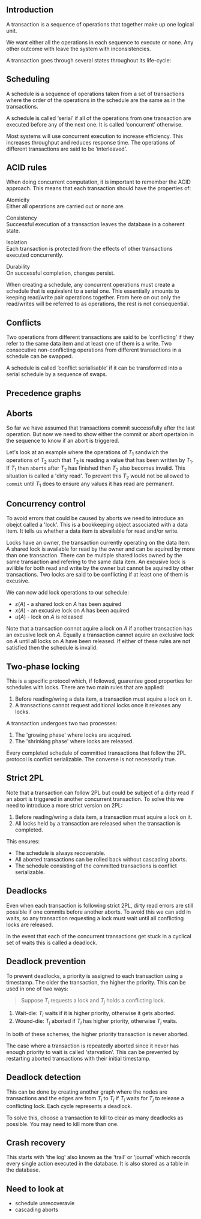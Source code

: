## Introduction

A transaction is a sequence of operations that together make up one logical unit.

We want either all the operations in each sequence to execute or none. Any other outcome with leave the system with inconsistencies.

A transaction goes through several states throughout its life-cycle:

<!-- Graphic -->

## Scheduling

A schedule is a sequence of operations taken from a set of transactions where the order of the operations in the schedule are the same as in the transactions.

A schedule is called ‘serial’ if all of the operations from one transaction are executed before any of the next one. It is called ‘concurrent’ otherwise.

Most systems will use concurrent execution to increase efficiency. This increases throughput and reduces response time. The operations of different transactions are said to be ‘interleaved’.

## ACID rules

When doing concurrent computation, it is important to remember the ACID approach. This means that each transaction should have the properties of:

Atomicity  
Either all operations are carried out or none are.

Consistency  
Successful execution of a transaction leaves the database in a coherent state.

Isolation  
Each transaction is protected from the effects of other transactions executed concurrently.

Durability  
On successful completion, changes persist.

When creating a schedule, any concurrent operations must create a schedule that is equivalent to a serial one. This essentially amounts to keeping read/write pair operations together. From here on out only the read/writes will be referred to as operations, the rest is not consequential.

## Conflicts

Two operations from different transactions are said to be ‘conflicting’ if they refer to the same data item and at least one of them is a write. Two consecutive non-conflicting operations from different transactions in a schedule can be swapped.

A schedule is called ‘conflict serialisable’ if it can be transformed into a serial schedule by a sequence of swaps.

## Precedence graphs

## Aborts

So far we have assumed that transactions commit successfully after the last operation. But now we need to show either the commit or abort opertaion in the sequence to know if an abort is triggered.

Let's look at an example where the operations of $T_1$ sandwich the operations of $T_2$ such that $T_2$ is reading a value that has been written by $T_1$. If $T_1$ then `aborts` after $T_2$ has finished then $T_2$ also becomes invalid. This situation is called a 'dirty read'. To prevent this $T_2$ would not be allowed to `commit` until $T_1$ does to ensure any values it has read are permanent.

## Concurrency control

To avoid errors that could be caused by aborts we need to introduce an obejct called a 'lock'. This is a bookkeeping object associated with a data item. It tells us whether a data item is abvailable for read and/or write.

Locks have an owner, the transaction currently operating on the data item. A shared lock is available for read by the owner and can be aquired by more than one transaction. There can be multiple shared locks owned by the same transaction and refering to the same data item. An excusive lock is avilible for both read and write by the owner but cannot be aquired by other transactions. Two locks are said to be conflicting if at least one of them is excusive.

We can now add lock operations to our schedule:

- $s(A)$ - a shared lock on $A$ has been aquired
- $x(A)$ - an excusive lock on $A$ has been aquired
- $u(A)$ - lock on $A$ is released

Note that a transaction connot aquire a lock on $A$ if another transaction has an excusive lock on $A$. Equally a transaction cannot aquire an exclusive lock on $A$ until all locks on $A$ have been released. If either of these rules are not satisfied then the schedule is invalid.

## Two-phase locking

This is a specific protocol which, if followed, guarentee good properties for schedules with locks. There are two main rules that are applied:

1. Before reading/wring a data item, a transaction must aquire a lock on it.
2. A transactions cannot request additional locks once it releases any locks.

A transaction undergoes two two processes:

1. The 'growing phase' where locks are acquired.
2. The 'shrinking phase' where locks are released.

Every completed schedule of committed transactions that follow the 2PL protocol is conflict serializable. The converse is not necessarily true.

## Strict 2PL

Note that a transaction can follow 2PL but could be subject of a dirty read if an abort is triggered in another concurrent transaction. To solve this we need to introduce a more strict version on 2PL:

1. Before reading/wring a data item, a transaction must aquire a lock on it.
2. All locks held by a transaction are released when the transaction is completed.

This ensures:

- The schedule is always recoverable.
- All aborted transactions can be rolled back without cascading aborts.
- The schedule consisting of the committed transactions is conflict serializable.

## Deadlocks

Even when each transaction is following strict 2PL, dirty read errors are still possible if one commits before another aborts. To avoid this we can add in waits, so any transaction requesting a lock must wait until all conflicting locks are released.

In the event that each of the concurrent transactions get stuck in a cyclical set of waits this is called a deadlock.

## Deadlock prevention

To prevent deadlocks, a priority is assigned to each transaction using a timestamp. The older the transaction, the higher the priority. This can be used in one of two ways:

> Suppose $T_i$ requests a lock and $T_j$ holds a conflicting lock.

1. Wait-die: $T_i$ waits if it is higher priority, otherwise it gets aborted.
2. Wound-die: $T_j$ aborted if $T_i$ has higher priority, otherwise $T_i$ waits.

In both of these schemes, the higher priority transaction is never aborted.

The case where a transaction is repeatedly aborted since it never has enough priority to wait is called 'starvation'. This can be prevented by restarting aborted transactions with their initial timestamp.

## Deadlock detection

This can be done by creating another graph where the nodes are transactions and the edges are from $T_i$ to $T_j$ if $T_i$ waits for $T_j$ to release a conflicting lock. Each cycle represents a deadlock.

To solve this, choose a transaction to kill to clear as many deadlocks as possible. You may need to kill more than one.

## Crash recovery

This starts with 'the log' also known as the 'trail' or 'journal' which records every single action executed in the database. It is also stored as a table in the database.

## Need to look at

- schedule unrecoveravle
- cascading aborts
